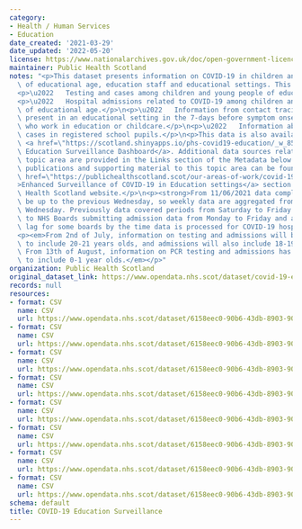 ```yaml
---
category:
- Health / Human Services
- Education
date_created: '2021-03-29'
date_updated: '2022-05-20'
license: https://www.nationalarchives.gov.uk/doc/open-government-licence/version/3/
maintainer: Public Health Scotland
notes: "<p>This dataset presents information on COVID-19 in children and young people\
  \ of educational age, education staff and educational settings. This includes:</p>\n\
  <p>\u2022   Testing and cases among children and young people of educational age.</p>\n\
  <p>\u2022   Hospital admissions related to COVID-19 among children and young people\
  \ of educational age.</p>\n<p>\u2022   Information from contact tracing on cases\
  \ present in an educational setting in the 7-days before symptom onset, and on cases\
  \ who work in education or childcare.</p>\n<p>\u2022   Information about COVID-19\
  \ cases in registered school pupils.</p>\n<p>This data is also available on the\
  \ <a href=\"https://scotland.shinyapps.io/phs-covid19-education/_w_852fb58e/\">COVID-19\
  \ Education Surveillance Dashboard</a>. Additional data sources relating to this\
  \ topic area are provided in the Links section of the Metadata below. </p>\n<p>All\
  \ publications and supporting material to this topic area can be found on the <a\
  \ href=\"https://publichealthscotland.scot/our-areas-of-work/covid-19/covid-19-data-and-intelligence/enhanced-surveillance-of-covid-19-in-education-settings/\"\
  >Enhanced Surveillance of COVID-19 in Education settings</a> section of the Public\
  \ Health Scotland website.</p>\n<p><strong>From 11/06/2021 data completeness will\
  \ be up to the previous Wednesday, so weekly data are aggregated from Thursday to\
  \ Wednesday. Previously data covered periods from Saturday to Friday. This is due\
  \ to NHS Boards submitting admission data from Monday to Friday and a three day\
  \ lag for some boards by the time data is processed for COVID-19 hospital admission.</strong></p>\n\
  <p><em>From 2nd of July, information on testing and admissions will be extended\
  \ to include 20-21 years olds, and admissions will also include 18-19 year olds.\
  \ From 13th of August, information on PCR testing and admissions has been extended\
  \ to include 0-1 year olds.</em></p>"
organization: Public Health Scotland
original_dataset_link: https://www.opendata.nhs.scot/dataset/covid-19-education-surveillance
records: null
resources:
- format: CSV
  name: CSV
  url: https://www.opendata.nhs.scot/dataset/6158eec0-90b6-43db-8903-901ad2fb1a02/resource/7caee5e0-d1bf-46fa-87e0-bfd7197b315e/download/cases_among_children_data.csv
- format: CSV
  name: CSV
  url: https://www.opendata.nhs.scot/dataset/6158eec0-90b6-43db-8903-901ad2fb1a02/resource/ee094a26-d085-4cc5-ac6c-f3930a7c71c7/download/tests_among_children_data.csv
- format: CSV
  name: CSV
  url: https://www.opendata.nhs.scot/dataset/6158eec0-90b6-43db-8903-901ad2fb1a02/resource/2b631540-1bcf-4d3a-9244-131e1a650051/download/admissions_data.csv
- format: CSV
  name: CSV
  url: https://www.opendata.nhs.scot/dataset/6158eec0-90b6-43db-8903-901ad2fb1a02/resource/0c9428bc-76d0-4420-b05a-9849c1e68372/download/cms_educational_setting_data.csv
- format: CSV
  name: CSV
  url: https://www.opendata.nhs.scot/dataset/6158eec0-90b6-43db-8903-901ad2fb1a02/resource/bf847bab-16fc-4646-8b36-f311a18ff10a/download/cms_occupational_sector_data.csv
- format: CSV
  name: CSV
  url: https://www.opendata.nhs.scot/dataset/6158eec0-90b6-43db-8903-901ad2fb1a02/resource/866f1e8a-ddca-40f7-9437-6959b97e1e97/download/cms_completeness_data.csv
- format: CSV
  name: CSV
  url: https://www.opendata.nhs.scot/dataset/6158eec0-90b6-43db-8903-901ad2fb1a02/resource/d0ae885c-cfbe-4ca2-9bfd-0e385092e003/download/rates_by_age_group.csv
- format: CSV
  name: CSV
  url: https://www.opendata.nhs.scot/dataset/6158eec0-90b6-43db-8903-901ad2fb1a02/resource/b4b602e6-8142-4055-8894-54a23c655f0b/download/schools_data_0_1_2.csv
schema: default
title: COVID-19 Education Surveillance
---
```

